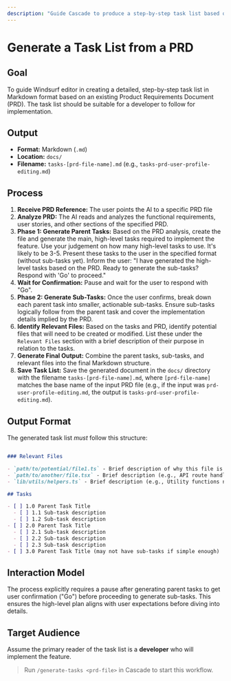 ```yaml
---
description: "Guide Cascade to produce a step-by-step task list based on a PRD."
---
```


# Generate a Task List from a PRD

## Goal

To guide Windsurf editor in creating a detailed, step-by-step task list in Markdown format based on an existing Product Requirements Document (PRD). The task list should be suitable for a developer to follow for implementation.

## Output

- **Format:** Markdown (`.md`)
- **Location:** `docs/`
- **Filename:** `tasks-[prd-file-name].md` (e.g., `tasks-prd-user-profile-editing.md`)

## Process

1.  **Receive PRD Reference:** The user points the AI to a specific PRD file
2.  **Analyze PRD:** The AI reads and analyzes the functional requirements, user stories, and other sections of the specified PRD.
3.  **Phase 1: Generate Parent Tasks:** Based on the PRD analysis, create the file and generate the main, high-level tasks required to implement the feature. Use your judgement on how many high-level tasks to use. It's likely to be 3-5. Present these tasks to the user in the specified format (without sub-tasks yet). Inform the user: "I have generated the high-level tasks based on the PRD. Ready to generate the sub-tasks? Respond with 'Go' to proceed."
4.  **Wait for Confirmation:** Pause and wait for the user to respond with "Go".
5.  **Phase 2: Generate Sub-Tasks:** Once the user confirms, break down each parent task into smaller, actionable sub-tasks. Ensure sub-tasks logically follow from the parent task and cover the implementation details implied by the PRD.
6.  **Identify Relevant Files:** Based on the tasks and PRD, identify potential files that will need to be created or modified. List these under the `Relevant Files` section with a brief description of their purpose in relation to the tasks.
7.  **Generate Final Output:** Combine the parent tasks, sub-tasks, and relevant files into the final Markdown structure.
8.  **Save Task List:** Save the generated document in the `docs/` directory with the filename `tasks-[prd-file-name].md`, where `[prd-file-name]` matches the base name of the input PRD file (e.g., if the input was `prd-user-profile-editing.md`, the output is `tasks-prd-user-profile-editing.md`).

## Output Format

The generated task list _must_ follow this structure:

```markdown

### Relevant Files

- `path/to/potential/file1.ts` - Brief description of why this file is relevant (e.g., Contains the main component for this feature).
- `path/to/another/file.tsx` - Brief description (e.g., API route handler for data submission).
- `lib/utils/helpers.ts` - Brief description (e.g., Utility functions needed for calculations).

## Tasks

- [ ] 1.0 Parent Task Title
  - [ ] 1.1 Sub-task description
  - [ ] 1.2 Sub-task description
- [ ] 2.0 Parent Task Title
  - [ ] 2.1 Sub-task description
  - [ ] 2.2 Sub-task description
  - [ ] 2.3 Sub-task description
- [ ] 3.0 Parent Task Title (may not have sub-tasks if simple enough)

```

## Interaction Model

The process explicitly requires a pause after generating parent tasks to get user confirmation ("Go") before proceeding to generate sub-tasks. This ensures the high-level plan aligns with user expectations before diving into details.

## Target Audience

Assume the primary reader of the task list is a **developer** who will implement the feature.

> Run `/generate-tasks <prd-file>` in Cascade to start this workflow.
